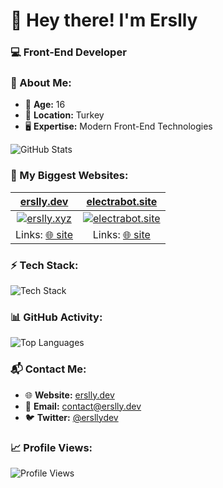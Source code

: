 # 👋 Hey there! I'm Erslly

### 💻 Front-End Developer

### 📌 About Me:
- 🎂 **Age:** 16  
- 📍 **Location:** Turkey  
- 🖥️ **Expertise:** Modern Front-End Technologies

![GitHub Stats](https://github-readme-stats.vercel.app/api?username=erslly&show_icons=true&theme=tokyonight)

### 🚀 My Biggest Websites:

| [erslly.dev](https://erslly.dev) | [electrabot.site](https://electrabot.site) |
|:-:|:-:|
| [![erslly.xyz](https://p.erslly.xyz/erslly%20.png)](https://erslly.dev) | [![electrabot.site](https://p.erslly.xyz/electra.png)](https://electrabot.site) |
| Links: [🌐 site](https://erslly.dev)   | Links: [🌐 site](https://electrabot.site)  |

### ⚡ Tech Stack:
![Tech Stack](https://skillicons.dev/icons?i=js,html,css,ts,react,nextjs,nodejs,express,tailwind,mongodb,git,github,pnpm,vscode,vercel,bootstrap)

### 📊 GitHub Activity:
![Top Languages](https://github-readme-stats.vercel.app/api/top-langs/?username=erslly&layout=compact&theme=tokyonight)

### 📬 Contact Me:
- 🌐 **Website:** [erslly.dev](https://erslly.dev)  
- 📧 **Email:** [contact@erslly.dev](mailto:contact@erslly.dev)  
- 🐦 **Twitter:** [@ersllydev](https://x.com/ersllydev)  

### 📈 Profile Views:
![Profile Views](https://count.getloli.com/get/@erslly?theme=rule34)
